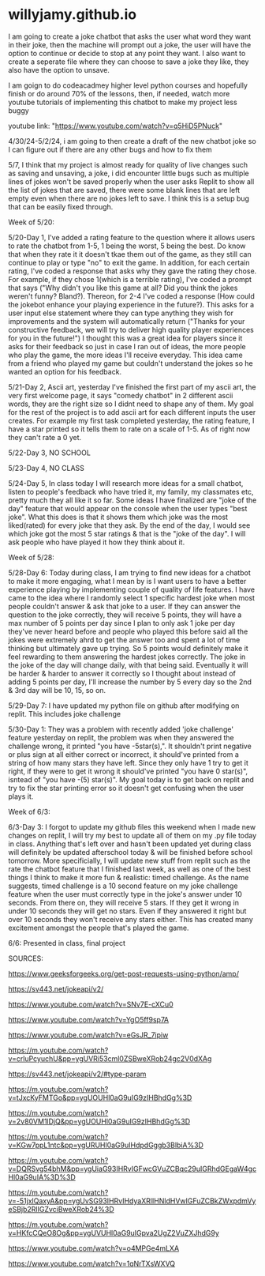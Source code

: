  # willyjamy.github.io


I am going to create a joke chatbot that asks the user what word they want in their joke, then the machine will prompt out a joke, the user will have the option to continue or decide to stop at any point they want. I also want to create a seperate file where they can choose to save a joke they like, they also have the option to unsave.

I am goign to do codeacadmey higher level python courses and hopefully finish or do around 70% of the lessons, then, if needed, watch more youtube tutorials of implementing this chatbot to make my project less buggy

youtube link: "https://www.youtube.com/watch?v=q5HiD5PNuck"

4/30/24-5/2/24, i am going to then create a draft of the new chatbot joke so I can figure out if there are any other bugs and how to fix them

5/7, I think that my project is almost ready for quality of live changes such as saving and unsaving, a joke, i did encounter little bugs such as multiple lines of jokes won't be saved properly when the user asks Replit to show all the list of jokes that are saved, there were some blank lines that are left empty even when there are no jokes left to save. I think this is a setup bug that can be easily fixed through.


Week of 5/20:

5/20-Day 1, I've added a rating feature to the question where it allows users to rate the chatbot from 1-5, 1 being the worst, 5 being the best. Do know that when they rate it it doesn't tkae them out of the game, as they still can continue to play or type "no" to exit the game. In addition, for each certain rating, I've coded a response that asks why they gave the rating they chose. For example, if they chose 1(which is a terrible rating), I've coded a prompt that says ("Why didn't you like this game at all? Did you think the jokes weren't funny? Bland?). Thereon, for 2-4 I've coded a response (How could the jokebot enhance your playing experience in the future?). This asks for a user input else statement where they can type anything they wish for improvements and the system will automatically return ("Thanks for your constructive feedback, we will try to deliver high quality player experiences for you in the future!") I thought this was a great idea for players since it asks for their feedback so just in case I ran out of ideas, the more people who play the game, the more ideas I'll receive everyday. This idea came from a friend who played my game but couldn't understand the jokes so he wanted an option for his feedback. 

5/21-Day 2, Ascii art, yesterday I've finished the first part of my ascii art, the very first welcome page, it says "comedy chatbot" in 2 different ascii words, they are the right size so I didnt need to shape any of them. My goal for the rest of the project is to add ascii art for each different inputs the user creates. For example my first task completed yesterday, the rating feature, I have a star printed so it tells them to rate on a scale of 1-5. As of right now they can't rate a 0 yet. 

5/22-Day 3, NO SCHOOL

5/23-Day 4, NO CLASS

5/24-Day 5, In class today I will research more ideas for a small chatbot, listen to people's feedback who have tried it, my family, my classmates etc, pretty much they all like it so far. Some ideas I have finalized are "joke of the day" feature that would appear on the console when the user types "best joke". What this does is that it shows them which joke was the most liked(rated) for every joke that they ask. By the end of the day, I would see which joke got the most 5 star ratings & that is the "joke of the day". I will ask people who have played it how they think about it. 

Week of 5/28:

5/28-Day 6: Today during class, I am trying to find new ideas for a chatbot to make it more engaging, what I mean by is I want users to have a better experience playing by implementing couple of quality of life features. I have came to the idea where I randomly select 1 specific hardest joke when most people couldn't answer & ask that joke to a user. If they can answer the question to the joke correctly, they will receive 5 points, they will have a max number of 5 points per day since I plan to only ask 1 joke per day they've never heard before and people who played this before said all the jokes were extremely ahrd to get the answer too and spent a lot of time thinking but ultimately gave up trying. So 5 points would definitely make it feel rewarding to them answering the hardest jokes correctly. The joke in the joke of the day will change daily, with that being said. Eventually it will be harder & harder to answer it correctly so I thought about instead of adding 5 points per day, I'll increase the number by 5 every day so the 2nd & 3rd day will be 10, 15, so on. 

5/29-Day 7: I have updated my python file on github after modifying on replit. This includes joke challenge

5/30-Day 1: They was a problem with recently added 'joke challenge' feature yesterday on replit, the problem was when they answered the challenge wrong, it printed "you have -5star(s),". It shouldn't print negative or plus sign at all either correct or incorrect, it should've printed from a string of how many stars they have left. Since they only have 1 try to get it right, if they were to get it wrong it should've printed "you have 0 star(s)", isntead of "you have -(5) star(s)". My goal today is to get back on replit and try to fix the star printing error so it doesn't get confusing when the user plays it. 

Week of 6/3:

6/3-Day 3: I forgot to update my github files this weekend when I made new changes on replit, I will try my best to update all of them on my .py file today in class. Anything that's left over and hasn't been updated yet during class will definitely be updated afterschool today & will be finished before school tomorrow. More specificially, I will update new stuff from replit such as the rate the chatbot feature that I finished last week, as well as one of the best things I think to make it more fun & realistic: timed challenge. As the name suggests, timed challenge is a 10 second feature on my joke challenge feature when the user must correctly type in the joke's answer under 10 seconds. From there on, they will receive 5 stars. If they get it wrong in under 10 seconds they will get no stars. Even if they answered it right but over 10 seconds they won't receive any stars either. This has created many excitement amongst the people that's played the game. 

6/6: Presented in class, final project

SOURCES: 
         
https://www.geeksforgeeks.org/get-post-requests-using-python/amp/
         
https://sv443.net/jokeapi/v2/
         
https://www.youtube.com/watch?v=SNv7E-cXCu0
         
https://www.youtube.com/watch?v=YgO5ff9sp7A
         
https://www.youtube.com/watch?v=eGsJR_7ipiw

https://m.youtube.com/watch?v=crluPcyuchU&pp=ygUVRi53cml0ZSBweXRob24gc2V0dXAg

https://sv443.net/jokeapi/v2/#type-param

https://m.youtube.com/watch?v=tJxcKyFMTGo&pp=ygUOUHl0aG9uIG9zIHBhdGg%3D

https://m.youtube.com/watch?v=2v80VM1lDjQ&pp=ygUOUHl0aG9uIG9zIHBhdGg%3D

https://m.youtube.com/watch?v=KGw7ppL1ntc&pp=ygURUHl0aG9uIHdpdGggb3BlbiA%3D

https://m.youtube.com/watch?v=DQRSvg54bhM&pp=ygUiaG93IHRvIGFwcGVuZCBqc29uIGRhdGEgaW4gcHl0aG9uIA%3D%3D

https://m.youtube.com/watch?v=-51jxlQaxyA&pp=ygUvSG93IHRvIHdyaXRlIHNldHVwIGFuZCBkZWxpdmVyeSBjb2RlIGZvciBweXRob24%3D

https://m.youtube.com/watch?v=HKfcCQeO8Og&pp=ygUVUHl0aG9uIGpva2UgZ2VuZXJhdG9y

https://www.youtube.com/watch?v=o4MPGe4mLXA

https://www.youtube.com/watch?v=1qNrTXsWXVQ
